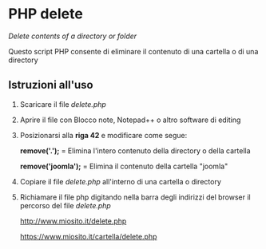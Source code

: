 # PHP delete
_Delete contents of a directory or folder_

Questo script PHP consente di eliminare il contenuto di una cartella o di una directory


## Istruzioni all'uso

1. Scaricare il file _delete.php_
2. Aprire il file con Blocco note, Notepad++ o altro software di editing
3. Posizionarsi alla **riga 42** e modificare come segue:

   **remove('.');** = Elimina l'intero contenuto della directory o della cartella
   
   **remove('joomla');** = Elimina il contenuto della cartella "joomla"
   
4. Copiare il file _delete.php_ all'interno di una cartella o directory
5. Richiamare il file php digitando nella barra degli indirizzi del browser il percorso del file _delete.php_

   http://www.miosito.it/delete.php
   
   https://www.miosito.it/cartella/delete.php
